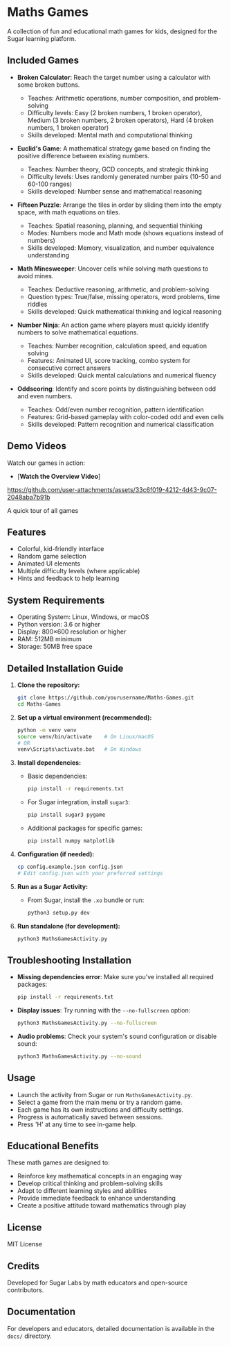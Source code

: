 # Maths Games

A collection of fun and educational math games for kids, designed for the Sugar learning platform.

## Included Games

- **Broken Calculator**: Reach the target number using a calculator with some broken buttons.
  - Teaches: Arithmetic operations, number composition, and problem-solving
  - Difficulty levels: Easy (2 broken numbers, 1 broken operator), Medium (3 broken numbers, 2 broken operators), Hard (4 broken numbers, 1 broken operator)
  - Skills developed: Mental math and computational thinking

- **Euclid's Game**: A mathematical strategy game based on finding the positive difference between existing numbers.
  - Teaches: Number theory, GCD concepts, and strategic thinking
  - Difficulty levels: Uses randomly generated number pairs (10-50 and 60-100 ranges)
  - Skills developed: Number sense and mathematical reasoning

- **Fifteen Puzzle**: Arrange the tiles in order by sliding them into the empty space, with math equations on tiles.
  - Teaches: Spatial reasoning, planning, and sequential thinking
  - Modes: Numbers mode and Math mode (shows equations instead of numbers)
  - Skills developed: Memory, visualization, and number equivalence understanding

- **Math Minesweeper**: Uncover cells while solving math questions to avoid mines.
  - Teaches: Deductive reasoning, arithmetic, and problem-solving
  - Question types: True/false, missing operators, word problems, time riddles
  - Skills developed: Quick mathematical thinking and logical reasoning

- **Number Ninja**: An action game where players must quickly identify numbers to solve mathematical equations.
  - Teaches: Number recognition, calculation speed, and equation solving
  - Features: Animated UI, score tracking, combo system for consecutive correct answers
  - Skills developed: Quick mental calculations and numerical fluency

- **Oddscoring**: Identify and score points by distinguishing between odd and even numbers.
  - Teaches: Odd/even number recognition, pattern identification
  - Features: Grid-based gameplay with color-coded odd and even cells
  - Skills developed: Pattern recognition and numerical classification

## Demo Videos

Watch our games in action:

- [**Watch the Overview Video**]

https://github.com/user-attachments/assets/33c6f019-4212-4d43-9c07-2048aba7b91b

  A quick tour of all games


## Features

- Colorful, kid-friendly interface
- Random game selection
- Animated UI elements
- Multiple difficulty levels (where applicable)
- Hints and feedback to help learning

## System Requirements

- Operating System: Linux, Windows, or macOS
- Python version: 3.6 or higher
- Display: 800×600 resolution or higher
- RAM: 512MB minimum
- Storage: 50MB free space

## Detailed Installation Guide

1. **Clone the repository:**
   ```bash
   git clone https://github.com/yourusername/Maths-Games.git
   cd Maths-Games
   ```

2. **Set up a virtual environment (recommended):**
   ```bash
   python -m venv venv
   source venv/bin/activate    # On Linux/macOS
   # OR
   venv\Scripts\activate.bat   # On Windows
   ```

3. **Install dependencies:**
   - Basic dependencies:
     ```bash
     pip install -r requirements.txt
     ```
   - For Sugar integration, install `sugar3`:
     ```bash
     pip install sugar3 pygame
     ```
   - Additional packages for specific games:
     ```bash
     pip install numpy matplotlib
     ```

4. **Configuration (if needed):**
   ```bash
   cp config.example.json config.json
   # Edit config.json with your preferred settings
   ```

5. **Run as a Sugar Activity:**
   - From Sugar, install the `.xo` bundle or run:
     ```bash
     python3 setup.py dev
     ```

6. **Run standalone (for development):**
   ```bash
   python3 MathsGamesActivity.py
   ```

## Troubleshooting Installation

- **Missing dependencies error**: Make sure you've installed all required packages:
  ```bash
  pip install -r requirements.txt
  ```

- **Display issues**: Try running with the `--no-fullscreen` option:
  ```bash
  python3 MathsGamesActivity.py --no-fullscreen
  ```

- **Audio problems**: Check your system's sound configuration or disable sound:
  ```bash
  python3 MathsGamesActivity.py --no-sound
  ```

## Usage

- Launch the activity from Sugar or run `MathsGamesActivity.py`.
- Select a game from the main menu or try a random game.
- Each game has its own instructions and difficulty settings.
- Progress is automatically saved between sessions.
- Press 'H' at any time to see in-game help.

## Educational Benefits

These math games are designed to:
- Reinforce key mathematical concepts in an engaging way
- Develop critical thinking and problem-solving skills
- Adapt to different learning styles and abilities
- Provide immediate feedback to enhance understanding
- Create a positive attitude toward mathematics through play

## License

MIT License

## Credits

Developed for Sugar Labs by math educators and open-source contributors.

## Documentation

For developers and educators, detailed documentation is available in the `docs/` directory.
